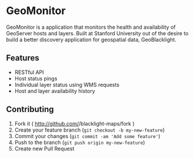 # GeoMonitor

GeoMonitor is a application that monitors the health and availability of GeoServer hosts and layers. Built at Stanford University out of the desire to build a better discovery application for geospatial data, GeoBlacklight.

## Features

- RESTful API
- Host status pings
- Individual layer status using WMS requests
- Host and layer availability history


## Contributing

1. Fork it ( http://github.com/<my-github-username>/blacklight-maps/fork )
2. Create your feature branch (`git checkout -b my-new-feature`)
3. Commit your changes (`git commit -am 'Add some feature'`)
4. Push to the branch (`git push origin my-new-feature`)
5. Create new Pull Request
